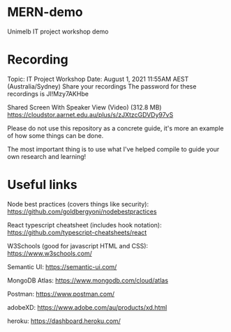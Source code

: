 # MERN-demo
Unimelb IT project workshop demo

# Recording
Topic:	IT Project Workshop
Date:	August 1, 2021 11:55AM AEST (Australia/Sydney)
Share your recordings
The password for these recordings is JI!Mzy7AKHbe

Shared Screen With Speaker View (Video) (312.8 MB)
https://cloudstor.aarnet.edu.au/plus/s/zJXtzcGDVDy97vS


Please do not use this repository as a concrete guide, it's more an example of how some things can be done.

The most important thing is to use what I've helped compile to guide your own research and learning!

# Useful links

Node best practices (covers things like security):
https://github.com/goldbergyoni/nodebestpractices

React typescript cheatsheet (includes hook notation):
https://github.com/typescript-cheatsheets/react

W3Schools (good for javascript HTML and CSS):
https://www.w3schools.com/

Semantic UI:
https://semantic-ui.com/

MongoDB Atlas:
https://www.mongodb.com/cloud/atlas

Postman:
https://www.postman.com/

adobeXD:
https://www.adobe.com/au/products/xd.html

heroku:
https://dashboard.heroku.com/
